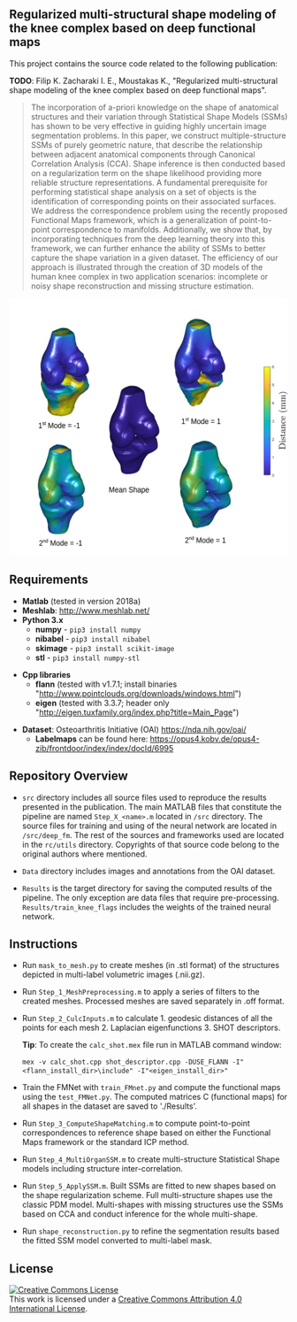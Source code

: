 ## Regularized multi-structural shape modeling of the knee complex based on deep functional maps

<!-- [![DOI](link_to_file.svg)](https_doi_link) -->

This project contains the source code related to the following publication:

**TODO**: Filip K. Zacharaki I. E., Moustakas K., "Regularized multi-structural shape
modeling of the knee complex based on deep functional maps".

> The incorporation of a-priori knowledge on the shape of anatomical structures
        and their variation through Statistical Shape Models (SSMs) has shown to
        be very effective in guiding highly uncertain image segmentation
        problems. In this paper, we construct multiple-structure SSMs of purely
        geometric nature, that describe the relationship between adjacent
        anatomical components through Canonical Correlation Analysis (CCA).
        Shape inference is then conducted based on a regularization term on the
        shape likelihood providing more reliable structure representations. A
        fundamental prerequisite for performing statistical shape analysis on a
        set of objects is the identification of corresponding points on their
        associated surfaces. We address the correspondence problem using the
        recently proposed Functional Maps framework, which is a generalization
        of point-to-point correspondence to manifolds. Additionally, we show
        that, by incorporating techniques from the deep learning theory into
        this framework, we can further enhance the ability of SSMs to better
        capture the shape variation in a given dataset. The efficiency of our
        approach is illustrated through the creation of 3D models of the human
        knee complex in two application scenarios: incomplete or noisy shape
        reconstruction and missing structure estimation.

<img src="doc/KneeSSM_heatmap.png" alt="Statistical Shape Model"/>

## Requirements

* **Matlab** (tested in version 2018a)
* **Meshlab**: http://www.meshlab.net/
* **Python 3.x**
    - **numpy** - `pip3 install numpy`
    - **nibabel** - `pip3 install nibabel`
    - **skimage** - `pip3 install scikit-image`
    - **stl** - `pip3 install numpy-stl`
- **Cpp libraries**
    - **flann** (tested with v1.7.1; install binaries "http://www.pointclouds.org/downloads/windows.html")
    - **eigen** (tested with 3.3.7; header only "http://eigen.tuxfamily.org/index.php?title=Main_Page")

* **Dataset**: Osteoarthritis Initiative (OAI) https://nda.nih.gov/oai/
    - **Labelmaps** can be found here:
      https://opus4.kobv.de/opus4-zib/frontdoor/index/index/docId/6995

## Repository Overview
* `src` directory includes all source files used to reproduce the results
  presented in the publication. The main MATLAB files that constitute the
  pipeline are named `Step_X_<name>.m` located in `/src` directory. The source
  files for training and using of the neural network are located in
  `/src/deep_fm`. The rest of the sources and frameworks used are located in the
  `rc/utils` directory. Copyrights of that source code belong to the original
  authors where mentioned.
  
* `Data` directory includes images and annotations from the OAI dataset.

* `Results` is the target directory for saving the computed results of the
  pipeline. The only exception are data files that require pre-processing.
  `Results/train_knee_flags` includes the weights of the trained neural network.

## Instructions

* Run `mask_to_mesh.py` to create meshes (in .stl format) of the structures
  depicted in multi-label volumetric images (.nii.gz).

* Run `Step_1_MeshPreprocessing.m` to apply a series of filters to the created meshes.
  Processed meshes are saved separately in .off format.

* Run `Step_2_CulcInputs.m` to calculate 1. geodesic distances of all the points
  for each mesh 2. Laplacian eigenfunctions 3. SHOT descriptors.

  **Tip**: To create the `calc_shot.mex` file run in MATLAB command window: 
  
  ```
  mex -v calc_shot.cpp shot_descriptor.cpp -DUSE_FLANN -I"<flann_install_dir>\include" -I"<eigen_install_dir>"
  ```

* Train the FMNet with `train_FMnet.py` and compute the functional maps using
  the `test_FMNet.py`. The computed matrices C (functional maps) for
  all shapes in the dataset are saved to './Results'. 

* Run `Step_3_ComputeShapeMatching.m` to compute point-to-point correspondences to
  reference shape based on either the Functional Maps framework or the standard
  ICP method.

* Run `Step_4_MultiOrganSSM.m` to create multi-structure Statistical Shape models
  including structure inter-correlation.

* Run `Step_5_ApplySSM.m`. Built SSMs are fitted to new shapes based on the shape
  regularization scheme. Full multi-structure shapes use the classic PDM model.
  Multi-shapes with missing structures use the SSMs based on CCA and conduct
  inference for the whole multi-shape.

* Run `shape_reconstruction.py` to refine the segmentation results based
  the fitted SSM model converted to multi-label mask.

## License
<a rel="license" href="http://creativecommons.org/licenses/by/4.0/"><img
alt="Creative Commons License" style="border-width:0"
src="https://i.creativecommons.org/l/by/4.0/88x31.png" /></a><br />This work is
licensed under a <a rel="license"
href="http://creativecommons.org/licenses/by/4.0/">Creative Commons Attribution
4.0 International License</a>.

